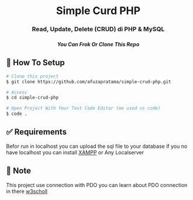<div align="center">
  <h1>Simple Curd PHP</h1>
  <h3>Read, Update, Delete (CRUD) di PHP & MySQL<h3>
</div>

<div align="center">
    <h5>You Can Frok Or Clone This Repo</h5>
</div>

## :dart: How To Setup

```bash
# Clone this project
$ git clone https://github.com/afuzapratama/simple-crud-php.git

# Access
$ cd simple-crud-php

# Open Project With Your Text Code Editor (me used vs code)
$ code .

```

## :white_check_mark: Requirements

Befor run in localhost you can upload the sql file to your database if you no have localhost you can install [XAMPP](https://www.apachefriends.org/download.html) or Any Localserver

## :memo: Note

This project use connection with PDO you can learn about PDO connection in there [w3scholl](https://www.w3schools.com/php/php_mysql_connect.asp)
